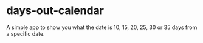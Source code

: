 # days-out-calendar

A simple app to show you what the date is 10, 15, 20, 25, 30 or 35 days from a specific date.
